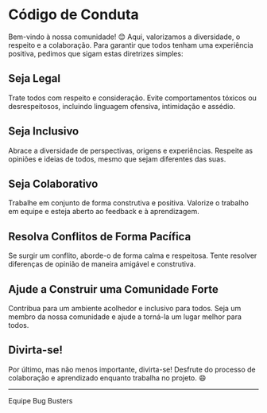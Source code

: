# Código de Conduta

Bem-vindo à nossa comunidade! 😊 Aqui, valorizamos a diversidade, o respeito e a colaboração. Para garantir que todos tenham uma experiência positiva, pedimos que sigam estas diretrizes simples:

## Seja Legal

Trate todos com respeito e consideração. Evite comportamentos tóxicos ou desrespeitosos, incluindo linguagem ofensiva, intimidação e assédio.

## Seja Inclusivo

Abrace a diversidade de perspectivas, origens e experiências. Respeite as opiniões e ideias de todos, mesmo que sejam diferentes das suas.

## Seja Colaborativo

Trabalhe em conjunto de forma construtiva e positiva. Valorize o trabalho em equipe e esteja aberto ao feedback e à aprendizagem.

## Resolva Conflitos de Forma Pacífica

Se surgir um conflito, aborde-o de forma calma e respeitosa. Tente resolver diferenças de opinião de maneira amigável e construtiva.

## Ajude a Construir uma Comunidade Forte

Contribua para um ambiente acolhedor e inclusivo para todos. Seja um membro da nossa comunidade e ajude a torná-la um lugar melhor para todos.

## Divirta-se!

Por último, mas não menos importante, divirta-se! Desfrute do processo de colaboração e aprendizado enquanto trabalha no projeto. 😄

---

Equipe Bug Busters
